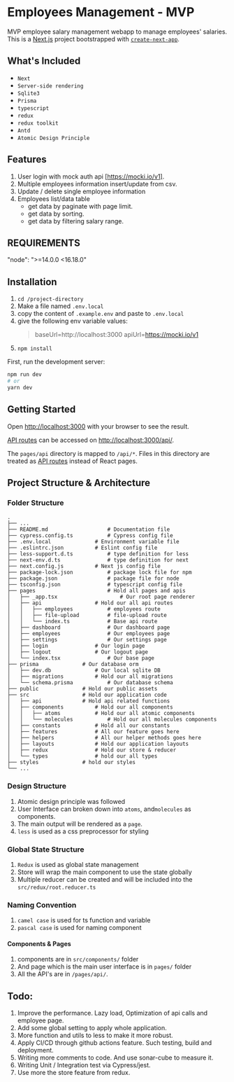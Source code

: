 # Employees Management - MVP

MVP employee salary management webapp to manage
employees' salaries. This is a [Next.js](https://nextjs.org/) project bootstrapped with [`create-next-app`](https://github.com/vercel/next.js/tree/canary/packages/create-next-app).

## What's Included

- `Next`
- `Server-side rendering`
- `Sqlite3`
- `Prisma`
- `typescript`
- `redux`
- `redux toolkit`
- `Antd`
- `Atomic Design Principle`

## Features

1. User login with mock auth api [https://mocki.io/v1].
2. Multiple employees information insert/update from csv.
3. Update / delete single employee information
4. Employees list/data table
   - get data by paginate with page limit.
   - get data by sorting.
   - get data by filtering salary range.

## REQUIREMENTS

"node": ">=14.0.0 <16.18.0"

## Installation

1. `cd /project-directory`
2. Make a file named `.env.local`
3. copy the content of `.example.env` and paste to `.env.local`
4. give the following env variable values:
   > baseUrl=http://localhost:3000
   > apiUrl=https://mocki.io/v1
5. `npm install`

First, run the development server:

```bash
npm run dev
# or
yarn dev
```

## Getting Started

Open [http://localhost:3000](http://localhost:3000) with your browser to see the result.

[API routes](https://nextjs.org/docs/api-routes/introduction) can be accessed on [http://localhost:3000/api/](http://localhost:3000/api/).

The `pages/api` directory is mapped to `/api/*`. Files in this directory are treated as [API routes](https://nextjs.org/docs/api-routes/introduction) instead of React pages.

## Project Structure & Architecture

### Folder Structure

	.
	├── ...
	├── README.md          			# Documentation file
	├── cypress.config.ts   		# Cypress config file
	├── .env.local				# Environment variable file
	├── .eslintrc.json		  	# Eslint config file
	├── less-support.d.ts   		# type definition for less
	├── next-env.d.ts		       	# type definition for next
	├── next.config.js		   	# Next js config file
	├── package-lock.json    		# package lock file for npm
	├── package.json    			# package file for node
	├── tsconfig.json          		# typescript config file
	├── pages             			# Hold all pages and apis
	│   ├── _app.tsx          			# Our root page renderer
	│   ├── api	        		# Hold our all api routes
	│   │   ├── employees			# employees route
	│   │   ├── file-upload			# file-upload route
	│   │   └── index.ts			# Base api route
	│   ├── dashboard         		# Our dashboard page
	│   ├── employees         		# Our employees page
	│   ├── settings         		# Our settings page
	│   ├── login				# Our login page
	│   ├── logout				# Our logout page
	│   └── index.tsx          		# Our base page
	├── prisma				# Our database orm
	│   ├── dev.db				# Our local sqlite DB
	│   ├── migrations			# Hold our all migrations
	│   └── schema.prisma			# Our database schema
	├── public				# Hold our public assets
	├── src					# Hold our application code
	│   ├── api				# Hold api related functions
	│   ├── components			# Hold our all components
	│   │   ├── atoms			# Hold our all atomic components
	│   │   └── molecules			# Hold our all molecules components
	│   ├── constants			# Hold all our constants
	│   ├── features			# All our feature goes here
	│   ├── helpers				# All our helper methods goes here
	│   ├── layouts				# Hold our application layouts
	│   ├── redux				# Hold our store & reducer
	│   └── types				# hold our all types
	├── styles				# hold our styles
	└── ...


### Design Structure

1. Atomic design principle was followed
2. User Interface can broken down into `atoms`, and`molecules` as components.
3. The main output will be rendered as a `page`.
4. `less` is used as a css preprocessor for styling

### Global State Structure

1. `Redux` is used as global state management
2. Store will wrap the main component to use the state globally
3. Multiple reducer can be created and will be included into the `src/redux/root.reducer.ts`

### Naming Convention

1. `camel case` is used for ts function and variable
2. `pascal case` is used for naming component

#### Components & Pages

1. components are in `src/components/` folder
2. And page which is the main user interface is in `pages/` folder
3. All the API's are in `/pages/api/`.

## Todo:

1. Improve the performance. Lazy load, Optimization of api calls and employee page.
2. Add some global setting to apply whole application.
3. More function and utils to less to make it more robust.
4. Apply CI/CD through github actions feature. Such testing, build and deployment.
5. Writing more comments to code. And use sonar-cube to measure it.
6. Writing Unit / Integration test via Cypress/jest.
7. Use more the store feature from redux.
